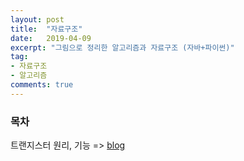 ```yaml
---
layout: post
title:  "자료구조"
date:   2019-04-09
excerpt: "그림으로 정리한 알고리즘과 자료구조 (자바+파이썬)"
tag:
- 자료구조
- 알고리즘
comments: true
---
```


### 목차 





트랜지스터 원리, 기능 => [blog](https://m.blog.naver.com/PostView.nhn?blogId=leeneer&logNo=220924999825&proxyReferer=https%3A%2F%2Fwww.google.co.kr%2F)
